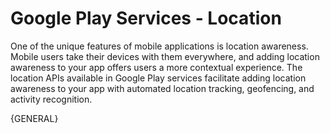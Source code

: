 Google Play Services - Location
===============================

One of the unique features of mobile applications is location awareness. Mobile users take their devices with them everywhere, and adding location awareness to your app offers users a more contextual experience. The location APIs available in Google Play services facilitate adding location awareness to your app with automated location tracking, geofencing, and activity recognition.


{GENERAL}
